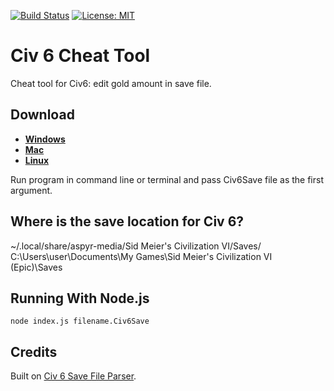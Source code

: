 [![Build Status](https://travis-ci.com/iqqmuT/civ6-cheat.svg?branch=master)](https://travis-ci.com/iqqmuT/civ6-cheat) [![License: MIT](https://img.shields.io/badge/License-MIT-yellow.svg)](https://opensource.org/licenses/MIT)

# Civ 6 Cheat Tool

Cheat tool for Civ6: edit gold amount in save file.

## Download

* **[Windows](https://github.com/iqqmuT/civ6-cheat/releases/latest/download/civ6-cheat.exe)**
* **[Mac](https://github.com/iqqmuT/civ6-cheat/releases/latest/download/civ6-cheat-macos)**
* **[Linux](https://github.com/iqqmuT/civ6-cheat/releases/latest/download/civ6-cheat-linux)**

Run program in command line or terminal and pass Civ6Save file as the first argument.

## Where is the save location for Civ 6?

~/.local/share/aspyr-media/Sid Meier's Civilization VI/Saves/  
C:\Users\user\Documents\My Games\Sid Meier's Civilization VI (Epic)\Saves

## Running With Node.js

```
node index.js filename.Civ6Save
```

## Credits

Built on [Civ 6 Save File Parser](https://github.com/pydt/civ6-save-parser).
